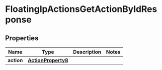 

# FloatingIpActionsGetActionByIdResponse


## Properties

| Name | Type | Description | Notes |
|------------ | ------------- | ------------- | -------------|
|**action** | [**ActionProperty8**](ActionProperty8.md) |  |  |




